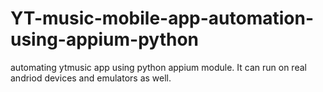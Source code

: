 # YT-music-mobile-app-automation-using-appium-python
automating ytmusic app using python appium module. It can run on real andriod devices and emulators as well.
